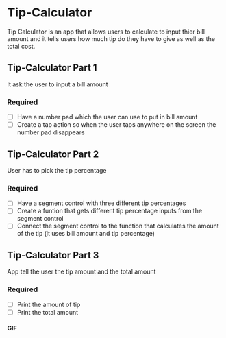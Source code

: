# Tip-Calculator
Tip Calculator is an app that allows users to calculate to input thier bill amount and it tells users how much tip do they have to give as well as the total cost.

## Tip-Calculator Part 1
It ask the user to input a bill amount

### Required
- [ ] Have a number pad which the user can use to put in bill amount
- [ ] Create a tap action so when the user taps anywhere on the screen the number pad disappears

## Tip-Calculator Part 2
User has to pick the tip percentage

### Required
- [ ] Have a segment control with three different tip percentages
- [ ] Create a funtion that gets different tip percentage inputs from the segment control
- [ ] Connect the segment control to the function that calculates the amount of the tip (it uses bill amount and tip percentage)

## Tip-Calculator Part 3
App tell the user the tip amount and the total amount

### Required
- [ ] Print the amount of tip
- [ ] Print the total amount

#### GIF
<img scr="http://g.recordit.co/E9XUiy4mkg.gif" width=250><br>
